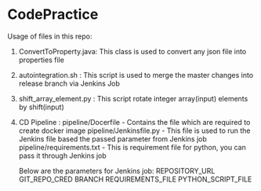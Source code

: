 # CodePractice

Usage of files in this repo:

1. ConvertToProperty.java: This class is used to convert any json file into properties file
2. autointegration.sh : This script is used to merge the master changes into release branch via Jenkins Job
3. shift_array_element.py : This script rotate integer array(input) elements by shift(input) 
4. CD Pipeline :
  	pipeline/Docerfile - Contains the file which are required to create docker image
  	pipeline/Jenkinsfile.py - This file is used to run the Jenkins file based the passed parameter from Jenkins job
  	pipeline/requirements.txt - This is requirement file for python, you can pass it through Jenkins job

  	Below are the parameters for Jenkins job:
    	REPOSITORY_URL
    	GIT_REPO_CRED
    	BRANCH
    	REQUIREMENTS_FILE
    	PYTHON_SCRIPT_FILE
